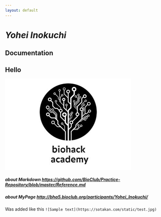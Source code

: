 ```yaml
---
layout: default
---
```


# _Yohei Inokuchi_

## Documentation

## Hello

![Test Image](image/sample.png)

##### about Markdown https://github.com/BioClub/Practice-Repository/blob/master/Reference.md
##### about MyPage http://bha5.bioclub.org/participants/Yohei_Inokuchi/

Was added like this `![Sample text](https://sotakan.com/static/test.jpg)`
